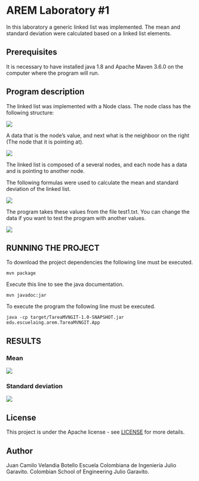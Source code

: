 # AREM Laboratory #1

In this laboratory a generic linked list was implemented. The mean and standard deviation were calculated based on a linked list elements.

## Prerequisites

It is necessary to have installed java 1.8 and Apache Maven 3.6.0  on the computer where the program will run.

## Program description

The linked list was implemented with a Node class. The node class has the following structure:

  ![](https://github.com/jcamilovelandiab/TareaMVNGIT/blob/master/images/Node%20structure.png)

A data that is the node’s value, and next what is the neighboor on the right (The node that it is pointing at).

  ![](https://github.com/jcamilovelandiab/TareaMVNGIT/blob/master/images/LinkedList%20structure.png)

The linked list is composed of a several nodes, and each node has a data and is pointing to another node.

The following formulas were used to calculate the mean and standard deviation of the linked list.

![](https://github.com/jcamilovelandiab/TareaMVNGIT/blob/master/images/formulas.jpg)

The program takes these values from the file test1.txt.
You can change the data if you want to test the program with another values.

![](https://github.com/jcamilovelandiab/TareaMVNGIT/blob/master/images/table.PNG)


## RUNNING THE PROJECT

To download the project dependencies the following line must be executed.
```
mvn package
```

Execute this line to see the java documentation.
```
mvn javadoc:jar
```

To execute the program the following line must be executed.
```
java -cp target/TareaMVNGIT-1.0-SNAPSHOT.jar edu.escuelaing.arem.TareaMVNGIT.App
```

## RESULTS

### Mean
![](https://github.com/jcamilovelandiab/TareaMVNGIT/blob/master/images/mean_results.png)
### Standard deviation
![](https://github.com/jcamilovelandiab/TareaMVNGIT/blob/master/images/deviation_results.png)


## License

This project is under the Apache license - see [LICENSE](LICENSE.md) for more details.

## Author

Juan Camilo Velandia Botello
Escuela Colombiana de Ingeniería Julio Garavito.
Colombian School of Engineering Julio Garavito.


